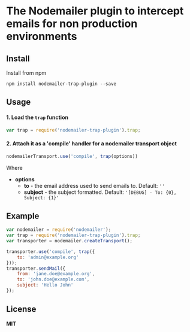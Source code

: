 
# The Nodemailer plugin to intercept emails for non production environments

## Install

Install from npm

    npm install nodemailer-trap-plugin --save

## Usage

#### 1. Load the `trap` function

```javascript
var trap = require('nodemailer-trap-plugin').trap;
```

#### 2. Attach it as a 'compile' handler for a nodemailer transport object

```javascript
nodemailerTransport.use('compile', trap(options))
```

Where

  * **options**
      * **to** - the email address used to send emails to. Default: `''`
      * **subject** - the subject formatted. Default: `'[DEBUG] - To: {0}, Subject: {1}'`

## Example

```javascript
var nodemailer = require('nodemailer');
var trap = require('nodemailer-trap-plugin').trap;
var transporter = nodemailer.createTransport();

transporter.use('compile', trap({
    to: 'admin@example.org'
}));
transporter.sendMail({
    from: 'jane.doe@example.org',
    to: 'john.doe@example.com',
    subject: 'Hello John'
});
```

## License

**MIT**

